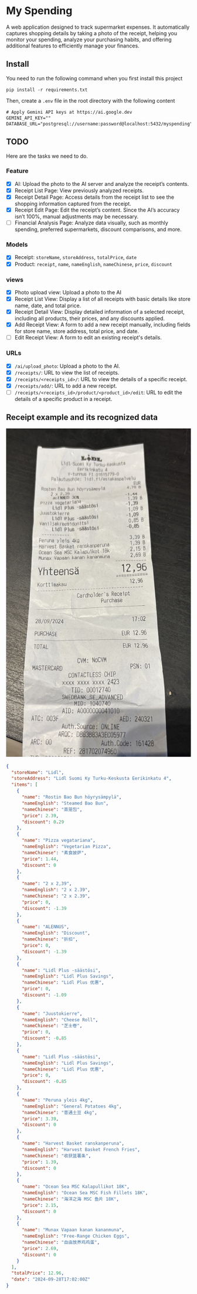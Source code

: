 # My Spending
A web application designed to track supermarket expenses. It automatically captures shopping details by taking a photo of the receipt, helping you monitor your spending, analyze your purchasing habits, and offering additional features to efficiently manage your finances.

## Install
You need to run the following command when you first install this project
```shell
pip install -r requirements.txt
```

Then, create a `.env` file in the root directory with the following content
```shell
# Apply Gemini API keys at https://ai.google.dev
GEMINI_API_KEY="" 
DATABASE_URL="postgresql://username:password@localhost:5432/myspending"
```

## TODO
Here are the tasks we need to do.

### Feature
- [x] AI: Upload the photo to the AI server and analyze the receipt’s contents.
- [x] Receipt List Page: View previously analyzed receipts.
- [x] Receipt Detail Page: Access details from the receipt list to see the shopping information captured from the receipt.
- [x] Receipt Edit Page: Edit the receipt’s content. Since the AI’s accuracy isn’t 100%, manual adjustments may be necessary.
- [ ] Financial Analysis Page: Analyze data visually, such as monthly spending, preferred supermarkets, discount comparisons, and more.

### Models
- [x] Receipt: `storeName`, `storeAddress`, `totalPrice`, `date`
- [x] Product: `receipt`, `name`, `nameEnglish`, `nameChinese`, `price`, `discount`

### views
- [x] Photo upload view: Upload a photo to the AI
- [x] Receipt List View: Display a list of all receipts with basic details like store name, date, and total price.
- [x] Receipt Detail View: Display detailed information of a selected receipt, including all products, their prices, and any discounts applied.
- [x] Add Receipt View: A form to add a new receipt manually, including fields for store name, store address, total price, and date.
- [ ] Edit Receipt View: A form to edit an existing receipt's details.

### URLs
- [x] `/ai/upload_photo`: Upload a photo to the AI.
- [x] `/receipts/`: URL to view the list of receipts.
- [x] `/receipts/<receipts_id>/`: URL to view the details of a specific receipt.
- [x] `/receipts/add/`: URL to add a new receipt.
- [ ] `/receipts/<receipts_id>/product/<product_id>/edit`: URL to edit the details of a specific product in a receipt.

## Receipt example and its recognized data
![example](/readme/example.jpeg)

```json
{
  "storeName": "Lidl",
  "storeAddress": "Lidl Suomi Ky Turku-Keskusta Eerikinkatu 4",
  "items": [
    {
      "name": "Rostin Bao Bun höyry­sämpy­lä",
      "nameEnglish": "Steamed Bao Bun",
      "nameChinese": "蒸笼包",
      "price": 2.39,
      "discount": 0.29
    },
    {
      "name": "Pizza vega­ta­ria­na",
      "nameEnglish": "Vegetarian Pizza",
      "nameChinese": "素食披萨",
      "price": 1.44,
      "discount": 0
    },
    {
      "name": "2 x 2,39",
      "nameEnglish": "2 x 2.39",
      "nameChinese": "2 x 2.39",
      "price": 0,
      "discount": -1.39
    },
    {
      "name": "ALENNUS",
      "nameEnglish": "Discount",
      "nameChinese": "折扣",
      "price": 0,
      "discount": -1.39
    },
    {
      "name": "Lidl Plus -säästösi",
      "nameEnglish": "Lidl Plus Savings",
      "nameChinese": "Lidl Plus 优惠",
      "price": 0,
      "discount": -1.09
    },
    {
      "name": "Juustokierre",
      "nameEnglish": "Cheese Roll",
      "nameChinese": "芝士卷",
      "price": 0,
      "discount": -0.85
    },
    {
      "name": "Lidl Plus -säästösi",
      "nameEnglish": "Lidl Plus Savings",
      "nameChinese": "Lidl Plus 优惠",
      "price": 0,
      "discount": -0.85
    },
    {
      "name": "Peruna yleis 4kg",
      "nameEnglish": "General Potatoes 4kg",
      "nameChinese": "普通土豆 4kg",
      "price": 3.39,
      "discount": 0
    },
    {
      "name": "Harvest Basket ranskanperuna",
      "nameEnglish": "Harvest Basket French Fries",
      "nameChinese": "收获篮薯条",
      "price": 1.39,
      "discount": 0
    },
    {
      "name": "Ocean Sea MSC Kalapullikot 18K",
      "nameEnglish": "Ocean Sea MSC Fish Fillets 18K",
      "nameChinese": "海洋之海 MSC 鱼片 18K",
      "price": 2.15,
      "discount": 0
    },
    {
      "name": "Munax Vapaan kanan kananmuna",
      "nameEnglish": "Free-Range Chicken Eggs",
      "nameChinese": "自由放养鸡鸡蛋",
      "price": 2.69,
      "discount": 0
    }
  ],
  "totalPrice": 12.96,
  "date": "2024-09-28T17:02:00Z"
}
```


